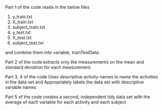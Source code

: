 Part 1 of the code reads in the below files 
1. y_train.txt
2. X_train.txt
3. subject_train.txt
4. y_test.txt
5. X_test.txt
6. subject_test.txt

and combine them into variable, trainTestData.

Part 2 of the code extracts only the measurements on the mean and standard deviation for each measurement.

Part 3, 4 of the code Uses descriptive activity names to name the activities in the data set and Appropriately labels the data set with descriptive variable names

Part 5 of the code creates a second, independent tidy data set with the average of each variable for each activity and each subject
